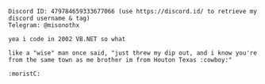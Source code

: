 ```
Discord ID: 479784659333677066 (use https://discord.id/ to retrieve my discord username & tag)
Telegram: @misonothx

yea i code in 2002 VB.NET so what

like a "wise" man once said, "just threw my dip out, and i know you're from the same town as me brother im from Houton Texas :cowboy:"

:moristC:
```
<!--
**miso-xyz/miso-xyz** is a ✨ _special_ ✨ repository because its `README.md` (this file) appears on your GitHub profile.

Here are some ideas to get you started:

- 🔭 I’m currently working on ...
- 🌱 I’m currently learning ...
- 👯 I’m looking to collaborate on ...
- 🤔 I’m looking for help with ...
- 💬 Ask me about ...
- 📫 How to reach me: ...
- 😄 Pronouns: ...
- ⚡ Fun fact: ...
-->
